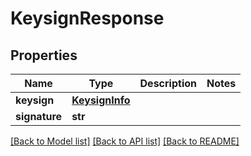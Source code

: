 # KeysignResponse

## Properties
Name | Type | Description | Notes
------------ | ------------- | ------------- | -------------
**keysign** | [**KeysignInfo**](KeysignInfo.md) |  | 
**signature** | **str** |  | 

[[Back to Model list]](../README.md#documentation-for-models) [[Back to API list]](../README.md#documentation-for-api-endpoints) [[Back to README]](../README.md)

